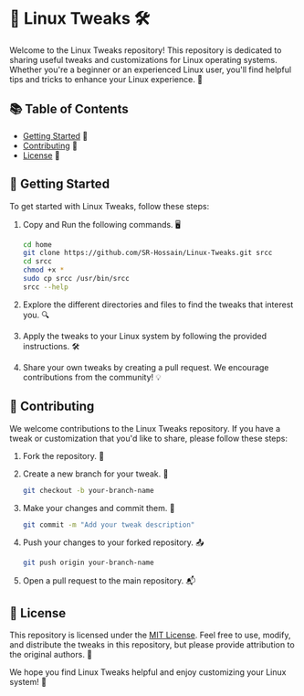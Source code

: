 # 🐧 Linux Tweaks 🛠️

Welcome to the Linux Tweaks repository! This repository is dedicated to sharing useful tweaks and customizations for Linux operating systems. Whether you're a beginner or an experienced Linux user, you'll find helpful tips and tricks to enhance your Linux experience. 🚀

## 📚 Table of Contents

- [Getting Started](#getting-started) 🌟
- [Contributing](#contributing) 🤝
- [License](#license) 📄

## 🌟 Getting Started

To get started with Linux Tweaks, follow these steps:

1. Copy and Run the following commands. 🖥️

   ```bash
   cd home
   git clone https://github.com/SR-Hossain/Linux-Tweaks.git srcc
   cd srcc
   chmod +x *
   sudo cp srcc /usr/bin/srcc
   srcc --help
   ```
2. Explore the different directories and files to find the tweaks that interest you. 🔍
3. Apply the tweaks to your Linux system by following the provided instructions. 🛠️
4. Share your own tweaks by creating a pull request. We encourage contributions from the community! 💡

## 🤝 Contributing

We welcome contributions to the Linux Tweaks repository. If you have a tweak or customization that you'd like to share, please follow these steps:

1. Fork the repository. 🍴
2. Create a new branch for your tweak. 🌱

   ```bash
   git checkout -b your-branch-name
   ```
3. Make your changes and commit them. 💾

   ```bash
   git commit -m "Add your tweak description"
   ```
4. Push your changes to your forked repository. 📤

   ```bash
   git push origin your-branch-name
   ```
5. Open a pull request to the main repository. 📬

## 📄 License

This repository is licensed under the [MIT License](LICENSE). Feel free to use, modify, and distribute the tweaks in this repository, but please provide attribution to the original authors. 📝

We hope you find Linux Tweaks helpful and enjoy customizing your Linux system! 🎉
